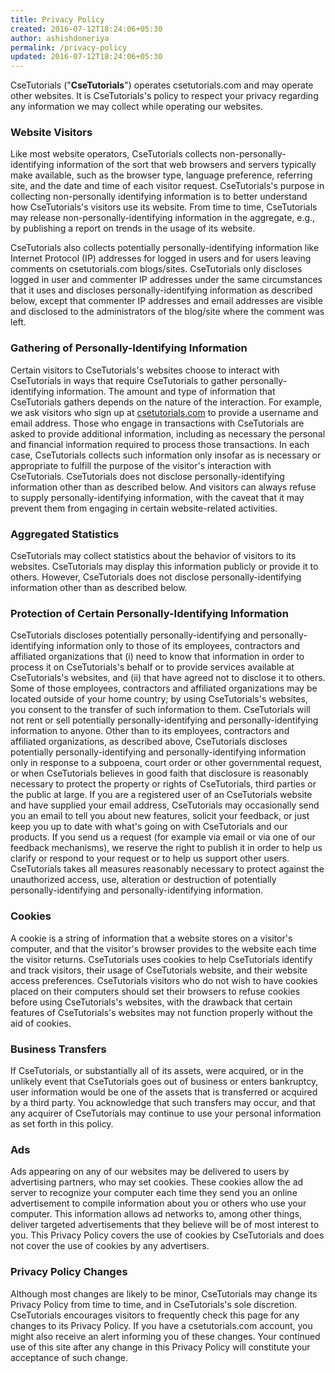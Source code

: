 ```yaml
---
title: Privacy Policy
created: 2016-07-12T18:24:06+05:30
author: ashishdoneriya
permalink: /privacy-policy
updated: 2016-07-12T18:24:06+05:30
---
```


CseTutorials ("**CseTutorials**") operates csetutorials.com and may operate other websites. It is CseTutorials's policy to respect your privacy regarding any information we may collect while operating our websites.

### Website Visitors

Like most website operators, CseTutorials collects non-personally-identifying information of the sort that web browsers and servers typically make available, such as the browser type, language preference, referring site, and the date and time of each visitor request. CseTutorials's purpose in collecting non-personally identifying information is to better understand how CseTutorials's visitors use its website. From time to time, CseTutorials may release non-personally-identifying information in the aggregate, e.g., by publishing a report on trends in the usage of its website.

CseTutorials also collects potentially personally-identifying information like Internet Protocol (IP) addresses for logged in users and for users leaving comments on csetutorials.com blogs/sites. CseTutorials only discloses logged in user and commenter IP addresses under the same circumstances that it uses and discloses personally-identifying information as described below, except that commenter IP addresses and email addresses are visible and disclosed to the administrators of the blog/site where the comment was left.

### Gathering of Personally-Identifying Information

Certain visitors to CseTutorials's websites choose to interact with CseTutorials in ways that require CseTutorials to gather personally-identifying information. The amount and type of information that CseTutorials gathers depends on the nature of the interaction. For example, we ask visitors who sign up at [csetutorials.com](https://csetutorials.com) to provide a username and email address. Those who engage in transactions with CseTutorials are asked to provide additional information, including as necessary the personal and financial information required to process those transactions. In each case, CseTutorials collects such information only insofar as is necessary or appropriate to fulfill the purpose of the visitor's interaction with CseTutorials. CseTutorials does not disclose personally-identifying information other than as described below. And visitors can always refuse to supply personally-identifying information, with the caveat that it may prevent them from engaging in certain website-related activities.

### Aggregated Statistics

CseTutorials may collect statistics about the behavior of visitors to its websites. CseTutorials may display this information publicly or provide it to others. However, CseTutorials does not disclose personally-identifying information other than as described below.

### Protection of Certain Personally-Identifying Information

CseTutorials discloses potentially personally-identifying and personally-identifying information only to those of its employees, contractors and affiliated organizations that (i) need to know that information in order to process it on CseTutorials's behalf or to provide services available at CseTutorials's websites, and (ii) that have agreed not to disclose it to others. Some of those employees, contractors and affiliated organizations may be located outside of your home country; by using CseTutorials's websites, you consent to the transfer of such information to them. CseTutorials will not rent or sell potentially personally-identifying and personally-identifying information to anyone. Other than to its employees, contractors and affiliated organizations, as described above, CseTutorials discloses potentially personally-identifying and personally-identifying information only in response to a subpoena, court order or other governmental request, or when CseTutorials believes in good faith that disclosure is reasonably necessary to protect the property or rights of CseTutorials, third parties or the public at large. If you are a registered user of an CseTutorials website and have supplied your email address, CseTutorials may occasionally send you an email to tell you about new features, solicit your feedback, or just keep you up to date with what's going on with CseTutorials and our products. If you send us a request (for example via email or via one of our feedback mechanisms), we reserve the right to publish it in order to help us clarify or respond to your request or to help us support other users. CseTutorials takes all measures reasonably necessary to protect against the unauthorized access, use, alteration or destruction of potentially personally-identifying and personally-identifying information.

### Cookies

A cookie is a string of information that a website stores on a visitor's computer, and that the visitor's browser provides to the website each time the visitor returns. CseTutorials uses cookies to help CseTutorials identify and track visitors, their usage of CseTutorials website, and their website access preferences. CseTutorials visitors who do not wish to have cookies placed on their computers should set their browsers to refuse cookies before using CseTutorials's websites, with the drawback that certain features of CseTutorials's websites may not function properly without the aid of cookies.

### Business Transfers

If CseTutorials, or substantially all of its assets, were acquired, or in the unlikely event that CseTutorials goes out of business or enters bankruptcy, user information would be one of the assets that is transferred or acquired by a third party. You acknowledge that such transfers may occur, and that any acquirer of CseTutorials may continue to use your personal information as set forth in this policy.

### Ads

Ads appearing on any of our websites may be delivered to users by advertising partners, who may set cookies. These cookies allow the ad server to recognize your computer each time they send you an online advertisement to compile information about you or others who use your computer. This information allows ad networks to, among other things, deliver targeted advertisements that they believe will be of most interest to you. This Privacy Policy covers the use of cookies by CseTutorials and does not cover the use of cookies by any advertisers.

### Privacy Policy Changes

Although most changes are likely to be minor, CseTutorials may change its Privacy Policy from time to time, and in CseTutorials's sole discretion. CseTutorials encourages visitors to frequently check this page for any changes to its Privacy Policy. If you have a csetutorials.com account, you might also receive an alert informing you of these changes. Your continued use of this site after any change in this Privacy Policy will constitute your acceptance of such change.
